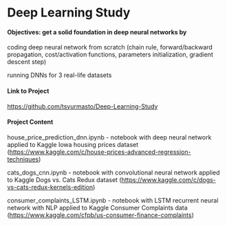 # Deep Learning Study

#### Objectives: get a solid foundation in deep neural networks by

coding deep neural network from scratch (chain rule, forward/backward propagation, cost/activation functions, parameters initialization, gradient descent step)

running DNNs for 3 real-life datasets

#### Link to Project

https://github.com/tsyurmasto/Deep-Learning-Study

#### Project Content

house_price_prediction_dnn.ipynb - notebook with deep neural network applied to Kaggle Iowa housing prices dataset (https://www.kaggle.com/c/house-prices-advanced-regression-techniques)

cats_dogs_cnn.ipynb -  notebook with convolutional neural network applied to Kaggle Dogs vs. Cats Redux dataset (https://www.kaggle.com/c/dogs-vs-cats-redux-kernels-edition)

consumer_complaints_LSTM.ipynb - notebook with LSTM recurrent neural network with NLP applied to Kaggle Consumer Complaints data (https://www.kaggle.com/cfpb/us-consumer-finance-complaints)
